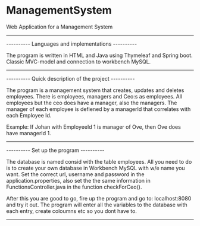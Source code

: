 # ManagementSystem
Web Application for a Management System

--------------------------------------------------

---------- Languages and implementations ----------

The program is written in HTML and Java using Thymeleaf and Spring boot. Classic MVC-model and connection to workbench MySQL. 

---------------------------------------------------

---------- Quick description of the project ----------

The program is a management system that creates, updates and deletes employees. There is employees, managers and Ceo:s as employees. 
All employees but the ceo does have a manager, also the managers. The manager of each employee is defiened by a managerId that correlates with each Employee Id. 

Example: If Johan with EmployeeId 1 is manager of Ove, then Ove does have managerId 1. 

-----------------------------------------------------

---------- Set up the program ----------

The database is named consid with the table employees. All you need to do is to create your own database in Workbench MySQL with w/e name you want. 
Set the correct url, username and password in the application.properties, also set the the same information in FunctionsController.java in the function checkForCeo().  

After this you are good to go, fire up the program and go to: localhost:8080 and try it out. The program will enter all the variables to the database with each entry, create coloumns etc so you dont have to.

------------------------------------------------------
